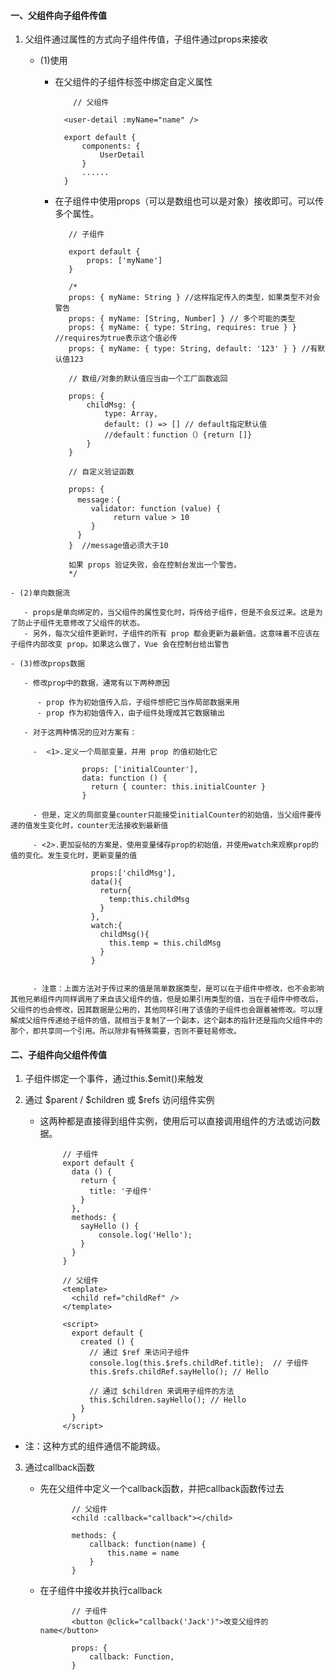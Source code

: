 #### 一、父组件向子组件传值 ####

  1. 父组件通过属性的方式向子组件传值，子组件通过props来接收

     - (1)使用

        - 在父组件的子组件标签中绑定自定义属性

		          // 父组件
		    
			    <user-detail :myName="name" />
			        
			    export default {
			        components: {
			            UserDetail
			        }
			        ......
			    }

       - 在子组件中使用props（可以是数组也可以是对象）接收即可。可以传多个属性。
		
		        // 子组件
		    
			    export default {
			        props: ['myName']
			    }
			    
			    /*
			    props: { myName: String } //这样指定传入的类型，如果类型不对会警告
			    props: { myName: [String, Number] } // 多个可能的类型
			    props: { myName: { type: String, requires: true } } //requires为true表示这个值必传
		        props: { myName: { type: String, default: '123' } } //有默认值123
		    
		        // 数组/对象的默认值应当由一个工厂函数返回
		    
			    props: { 
			        childMsg: { 
			            type: Array, 
			            default: () => [] // default指定默认值
		                //default：function（）{return []}
			        }
			    }  
		     
		        // 自定义验证函数
		    
		        props: {
			      message：{
		             validator: function (value) {
			              return value > 10
			         }
		          }
			    }  //message值必须大于10
		    
			    如果 props 验证失败，会在控制台发出一个警告。
			    */


    - (2)单向数据流
    
       - props是单向绑定的，当父组件的属性变化时，将传给子组件，但是不会反过来。这是为了防止子组件无意修改了父组件的状态。
       - 另外，每次父组件更新时，子组件的所有 prop 都会更新为最新值。这意味着不应该在子组件内部改变 prop。如果这么做了，Vue 会在控制台给出警告
    
    - (3)修改props数据
    
       - 修改prop中的数据，通常有以下两种原因
    
          - prop 作为初始值传入后，子组件想把它当作局部数据来用
          - prop 作为初始值传入，由子组件处理成其它数据输出
        
       - 对于这两种情况的应对方案有：
    
         -  <1>.定义一个局部变量，并用 prop 的值初始化它
    
                    props: ['initialCounter'],
    				data: function () {
    				  return { counter: this.initialCounter }
    				}
    
         - 但是，定义的局部变量counter只能接受initialCounter的初始值，当父组件要传递的值发生变化时，counter无法接收到最新值
    
         - <2>.更加妥帖的方案是，使用变量储存prop的初始值，并使用watch来观察prop的值的变化。发生变化时，更新变量的值
    
                      props:['childMsg'],
    				  data(){
    				    return{
    				      temp:this.childMsg
    				    }
    				  },
    				  watch:{
    				    childMsg(){
    				      this.temp = this.childMsg
    				    }
    				  }


         - 注意：上面方法对于传过来的值是简单数据类型，是可以在子组件中修改，也不会影响其他兄弟组件内同样调用了来自该父组件的值，但是如果引用类型的值，当在子组件中修改后，父组件的也会修改，因其数据是公用的，其他同样引用了该值的子组件也会跟着被修改。可以理解成父组件传递给子组件的值，就相当于复制了一个副本，这个副本的指针还是指向父组件中的那个，即共享同一个引用。所以除非有特殊需要，否则不要轻易修改。

#### 二、子组件向父组件传值 ####

 1. 子组件绑定一个事件，通过this.$emit()来触发
 2. 通过 $parent / $children 或 $refs 访问组件实例

     - 这两种都是直接得到组件实例，使用后可以直接调用组件的方法或访问数据。

				// 子组件
				export default {
				  data () {
				    return {
				      title: '子组件'
				    }
				  },
				  methods: {
				    sayHello () {
				        console.log('Hello');
				    }
				  }
				}
		
				// 父组件
				<template>
				  <child ref="childRef" />
				</template>
				​
				<script>
				  export default {
				    created () {
				      // 通过 $ref 来访问子组件
				      console.log(this.$refs.childRef.title);  // 子组件
				      this.$refs.childRef.sayHello(); // Hello
				      
				      // 通过 $children 来调用子组件的方法
				      this.$children.sayHello(); // Hello 
				    }
				  }
				</script>
		

  - 注：这种方式的组件通信不能跨级。

3. 通过callback函数

   - 先在父组件中定义一个callback函数，并把callback函数传过去

	            // 父组件
		    	<child :callback="callback"></child>
		    	​
		    	methods: {
		    	    callback: function(name) {
		    	        this.name = name
		    	    }
		    	}

   - 在子组件中接收并执行callback

	            // 子组件
		    	<button @click="callback('Jack')">改变父组件的name</button>
		    	​
		    	props: {
		    	    callback: Function,
		    	}
	
	  
